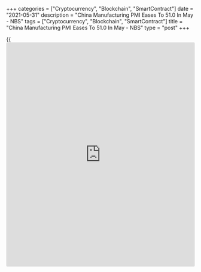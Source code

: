 +++
categories = ["Cryptocurrency", "Blockchain", "SmartContract"]
date = "2021-05-31"
description = "China Manufacturing PMI Eases To 51.0 In May - NBS"
tags = ["Cryptocurrency", "Blockchain", "SmartContract"]
title = "China Manufacturing PMI Eases To 51.0 In May - NBS"
type = "post"
+++

{{<iframe id="large-banner" src="https://www.bounty.group/#slide=24.0" width="100%" height="600" scrolling="no" style="border: 0px solid rgb(216, 221, 230); border-radius: 3px;">}}

The manufacturing sector in China continued to expand in May, albeit at
a slower pace, the latest survey from the National Bureau of Statistics
showed on Monday with a manufacturing PMI score of 51.0.

That was shy of expectations for 51.1, which would have been unchanged
from the April reading. It does, however, remain well above the boom-or-
bust line of 50 that separates expansion from contraction.

The bureau also said its non-manufacturing PMI came in with a score of
55.2, beating forecasts for 54.9, which would have been unchanged from
the previous month's reading.

For comments and feedback [contact](https://www.playgroundfx.com/contact/): editorial@rtt[news](https://www.letsplayfx.com/blog/forex-news-website/).com

[Economic News][1]

 **What parts of the world are seeing the best (and worst) economic
performances lately? Click[here][2] to check out our [Econ Scorecard][2]
and find out! See up-to-the-moment [ranking](https://www.playgroundfx.com/blog/crypto-exchange-ranking/)s for the best and worst
performers in [GDP][3], [unemployment rate][4], [inflation][2] and much
more.**

   1. www.rtt[news](https://www.letsplayfx.com/blog/forex-news-website/).com/Content/EconomicNews.aspx
   2. www.rtt[news](https://www.letsplayfx.com/blog/forex-news-website/).com/economic-scorecard/world-rank/CPI/highest-performance.aspx
   3. www.rtt[news](https://www.letsplayfx.com/blog/forex-news-website/).com/economic-scorecard/world-rank/GDP/highest-performance.aspx
   4. www.rtt[news](https://www.letsplayfx.com/blog/forex-news-website/).com/economic-scorecard/world-rank/unemployment-rate/lowest-performance.aspx